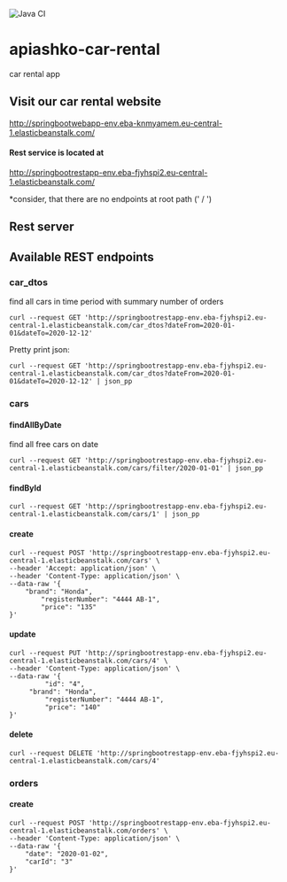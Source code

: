 ![Java CI](https://github.com/Brest-Java-Course-2020/apiashko-car-rental/workflows/Java%20CI/badge.svg)
# apiashko-car-rental
car rental app

## Visit our car rental website
http://springbootwebapp-env.eba-knmyamem.eu-central-1.elasticbeanstalk.com/

#### Rest service is located at 
http://springbootrestapp-env.eba-fjyhspi2.eu-central-1.elasticbeanstalk.com/

   *consider, that there are no endpoints at root path (' / ')
## Rest server

## Available REST endpoints    

### car_dtos
find all cars in time period with summary number of orders
```
curl --request GET 'http://springbootrestapp-env.eba-fjyhspi2.eu-central-1.elasticbeanstalk.com/car_dtos?dateFrom=2020-01-01&dateTo=2020-12-12'
```

Pretty print json:

```
curl --request GET 'http://springbootrestapp-env.eba-fjyhspi2.eu-central-1.elasticbeanstalk.com/car_dtos?dateFrom=2020-01-01&dateTo=2020-12-12' | json_pp
```

### cars

#### findAllByDate
find all free cars on date
```
curl --request GET 'http://springbootrestapp-env.eba-fjyhspi2.eu-central-1.elasticbeanstalk.com/cars/filter/2020-01-01' | json_pp
```

#### findById

```
curl --request GET 'http://springbootrestapp-env.eba-fjyhspi2.eu-central-1.elasticbeanstalk.com/cars/1' | json_pp
```

#### create

```
curl --request POST 'http://springbootrestapp-env.eba-fjyhspi2.eu-central-1.elasticbeanstalk.com/cars' \
--header 'Accept: application/json' \
--header 'Content-Type: application/json' \
--data-raw '{
	"brand": "Honda",
        "registerNumber": "4444 AB-1",
        "price": "135"
}'
```

#### update

```
curl --request PUT 'http://springbootrestapp-env.eba-fjyhspi2.eu-central-1.elasticbeanstalk.com/cars/4' \
--header 'Content-Type: application/json' \
--data-raw '{
         "id": "4",
 	 "brand": "Honda",
         "registerNumber": "4444 AB-1",
         "price": "140"
}'
```

#### delete

```
curl --request DELETE 'http://springbootrestapp-env.eba-fjyhspi2.eu-central-1.elasticbeanstalk.com/cars/4'
```

### orders

#### create

```
curl --request POST 'http://springbootrestapp-env.eba-fjyhspi2.eu-central-1.elasticbeanstalk.com/orders' \
--header 'Content-Type: application/json' \
--data-raw '{
    "date": "2020-01-02",
    "carId": "3"
}'
```